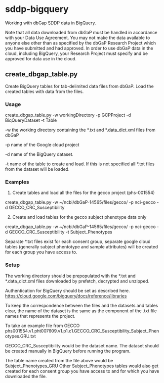 # sddp-bigquery
Working with dbGap SDDP data in BigQuery.

Note that all data downloaded from dbGaP must be handled in accordance with your Data Use Agreement. You may not make the data available to anyone else other than as specified by the dbGaP Research Project which you have submitted and had approved. In order to use dbGaP data in the cloud, including BigQuery, your Research Project must specify and be approved for data use in the cloud. 


## create_dbgap_table.py
Create BigQuery tables for tab-delimited data files from dbGaP.
Load the created tables with data from the files.

### Usage
create_dbgap_table.py -w workingDirectory -p GCPProject -d BiqQueryDataset -t Table

-w the working directory containing the *.txt and *.data_dict.xml files from dbGaP

-p name of the Google cloud project

-d name of the BigQuery dataset. 

-t name of the table to create and load. If this is not specified all *.txt files from the dataset will be loaded.

### Examples

1.	Create tables and load all the files for the gecco project (phs-001554)

create_dbgap_table.py -w ~/ncbi/dbGaP-14565/files/gecco/ -p nci-gecco -d GECCO_CRC_Susceptibility

2.	Create and load tables for the gecco subject phenotype data only

create_dbgap_table.py -w ~/ncbi/dbGaP-14565/files/gecco/ -p nci-gecco -d GECCO_CRC_Susceptibility -t Subject_Phenotypes

Separate *.txt files exist for each consent group, separate google cloud tables (generally subject phentotype and sample attributes) will be created for each group you have access to.

### Setup
The working directory should be prepopulated with the *.txt and *.data_dict.xml files downloaded by prefetch, decrypted and unzipped.

Authentication for BigQuery should be set as described here.
https://cloud.google.com/bigquery/docs/reference/libraries

To keep the correspondence between the files and the datasets and tables clear, the name of the dataset is the same as the component of the .txt file names that represents the project. 

To take an example file from GECCO
phs001554.v1.pht007609.v1.p1.c1.GECCO_CRC_Susceptibility_Subject_Phenotypes.GRU.txt


GECCO_CRC_Susceptibility would be the dataset name. The dataset should be created manually in BigQuery before running the program.

The table name created from the file above would be Subject_Phenotypes_GRU
Other Subject_Phenotypes tables would also get created for each consent group you have access to and for which you have downloaded the file.


